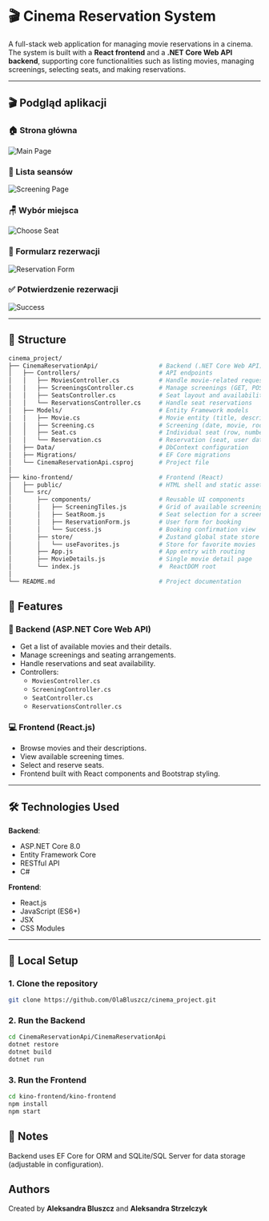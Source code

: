 # 🎬 Cinema Reservation System

A full-stack web application for managing movie reservations in a cinema. The system is built with a **React frontend** and a **.NET Core Web API backend**, supporting core functionalities such as listing movies, managing screenings, selecting seats, and making reservations.

---

## 🎬 Podgląd aplikacji

### 🏠 Strona główna
![Main Page](https://raw.githubusercontent.com/OlaStrzelczyk/Projekt_React_Kino/main/kino-frontend/kino-frontend/public/screenshots/main_page.png)

### 📅 Lista seansów
![Screening Page](https://raw.githubusercontent.com/OlaStrzelczyk/Projekt_React_Kino/main/kino-frontend/kino-frontend/public/screenshots/screening_page.png)

### 🪑 Wybór miejsca
![Choose Seat](https://raw.githubusercontent.com/OlaStrzelczyk/Projekt_React_Kino/main/kino-frontend/kino-frontend/public/screenshots/choose_seat.png)

### 🎫 Formularz rezerwacji
![Reservation Form](https://raw.githubusercontent.com/OlaStrzelczyk/Projekt_React_Kino/main/kino-frontend/kino-frontend/public/screenshots/reservation_form.png)

### ✅ Potwierdzenie rezerwacji
![Success](https://raw.githubusercontent.com/OlaStrzelczyk/Projekt_React_Kino/main/kino-frontend/kino-frontend/public/screenshots/succes_reservation.png)

---

## 📂 Structure
```bash
cinema_project/
├── CinemaReservationApi/                 # Backend (.NET Core Web API)
│   ├── Controllers/                      # API endpoints
│   │   ├── MoviesController.cs           # Handle movie-related requests
│   │   ├── ScreeningsController.cs       # Manage screenings (GET, POST)
│   │   ├── SeatsController.cs            # Seat layout and availability
│   │   └── ReservationsController.cs     # Handle seat reservations
│   ├── Models/                           # Entity Framework models
│   │   ├── Movie.cs                      # Movie entity (title, description)
│   │   ├── Screening.cs                  # Screening (date, movie, room)
│   │   ├── Seat.cs                       # Individual seat (row, number)
│   │   └── Reservation.cs                # Reservation (seat, user data)
│   ├── Data/                             # DbContext configuration
│   ├── Migrations/                       # EF Core migrations
│   └── CinemaReservationApi.csproj       # Project file
│
├── kino-frontend/                        # Frontend (React)
│   ├── public/                           # HTML shell and static assets
│   └── src/
│       ├── components/                   # Reusable UI components
│       │   ├── ScreeningTiles.js         # Grid of available screenings
│       │   ├── SeatRoom.js               # Seat selection for a screening
│       │   ├── ReservationForm.js        # User form for booking
│       │   └── Success.js                # Booking confirmation view
│       ├── store/                        # Zustand global state store
│       │   └── useFavorites.js           # Store for favorite movies
│       ├── App.js                        # App entry with routing
│       ├── MovieDetails.js               # Single movie detail page
│       └── index.js                      #  ReactDOM root
│
└── README.md                             # Project documentation
```

## 🚀 Features

### 🎥 Backend (ASP.NET Core Web API)

- Get a list of available movies and their details.
- Manage screenings and seating arrangements.
- Handle reservations and seat availability.
- Controllers:
  - `MoviesController.cs`
  - `ScreeningController.cs`
  - `SeatController.cs`
  - `ReservationsController.cs`

### 💻 Frontend (React.js)

- Browse movies and their descriptions.
- View available screening times.
- Select and reserve seats.
- Frontend built with React components and Bootstrap styling.

---

## 🛠️ Technologies Used

**Backend**:
- ASP.NET Core 8.0
- Entity Framework Core
- RESTful API
- C#

**Frontend**:
- React.js
- JavaScript (ES6+)
- JSX
- CSS Modules

---

## 🧪 Local Setup

### 1. Clone the repository
```bash
git clone https://github.com/OlaBluszcz/cinema_project.git
```

### 2. Run the Backend
```bash
cd CinemaReservationApi/CinemaReservationApi
dotnet restore
dotnet build
dotnet run
```
### 3. Run the Frontend
```bash
cd kino-frontend/kino-frontend
npm install
npm start
```



## 📌 Notes

Backend uses EF Core for ORM and SQLite/SQL Server for data storage (adjustable in configuration).

## Authors

Created by **Aleksandra Bluszcz** and **Aleksandra Strzelczyk**

 


